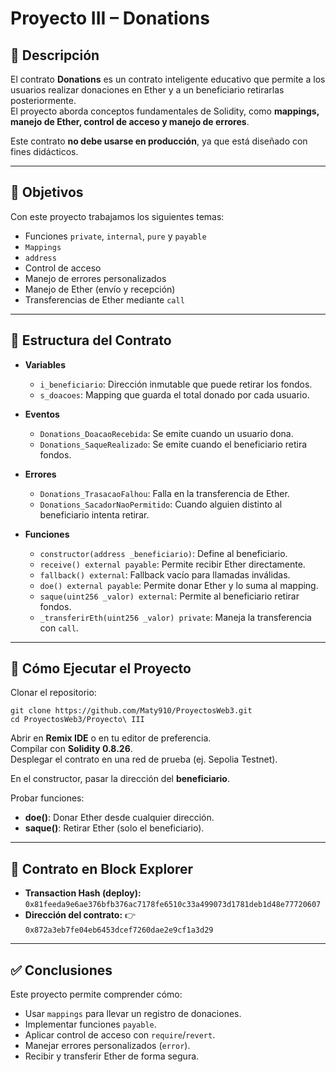 # Proyecto III – Donations

## 📌 Descripción
El contrato **Donations** es un contrato inteligente educativo que permite a los usuarios realizar donaciones en Ether y a un beneficiario retirarlas posteriormente.  
El proyecto aborda conceptos fundamentales de Solidity, como **mappings, manejo de Ether, control de acceso y manejo de errores**.

Este contrato **no debe usarse en producción**, ya que está diseñado con fines didácticos.

---

## 🎯 Objetivos
Con este proyecto trabajamos los siguientes temas:

- Funciones `private`, `internal`, `pure` y `payable`  
- `Mappings`  
- `address`  
- Control de acceso  
- Manejo de errores personalizados  
- Manejo de Ether (envío y recepción)  
- Transferencias de Ether mediante `call`  

---

## 📂 Estructura del Contrato

- **Variables**
  - `i_beneficiario`: Dirección inmutable que puede retirar los fondos.
  - `s_doacoes`: Mapping que guarda el total donado por cada usuario.

- **Eventos**
  - `Donations_DoacaoRecebida`: Se emite cuando un usuario dona.
  - `Donations_SaqueRealizado`: Se emite cuando el beneficiario retira fondos.

- **Errores**
  - `Donations_TrasacaoFalhou`: Falla en la transferencia de Ether.
  - `Donations_SacadorNaoPermitido`: Cuando alguien distinto al beneficiario intenta retirar.

- **Funciones**
  - `constructor(address _beneficiario)`: Define al beneficiario.
  - `receive() external payable`: Permite recibir Ether directamente.
  - `fallback() external`: Fallback vacío para llamadas inválidas.
  - `doe() external payable`: Permite donar Ether y lo suma al mapping.
  - `saque(uint256 _valor) external`: Permite al beneficiario retirar fondos.
  - `_transferirEth(uint256 _valor) private`: Maneja la transferencia con `call`.

---

## 🚀 Cómo Ejecutar el Proyecto

Clonar el repositorio:

```
git clone https://github.com/Maty910/ProyectosWeb3.git
cd ProyectosWeb3/Proyecto\ III
```

Abrir en **Remix IDE** o en tu editor de preferencia.  
Compilar con **Solidity 0.8.26**.  
Desplegar el contrato en una red de prueba (ej. Sepolia Testnet).  

En el constructor, pasar la dirección del **beneficiario**.  

Probar funciones:  
- **doe()**: Donar Ether desde cualquier dirección.  
- **saque()**: Retirar Ether (solo el beneficiario).  

---

## 🔗 Contrato en Block Explorer
- **Transaction Hash (deploy):** `0x81feeda9e6ae376bfb376ac7178fe6510c33a499073d1781deb1d48e77720607`
- **Dirección del contrato:** 👉 `0x872a3eb7fe04eb6453dcef7260dae2e9cf1a3d29`

---

## ✅ Conclusiones
Este proyecto permite comprender cómo:
- Usar `mappings` para llevar un registro de donaciones.
- Implementar funciones `payable`.
- Aplicar control de acceso con `require`/`revert`.
- Manejar errores personalizados (`error`).
- Recibir y transferir Ether de forma segura.
